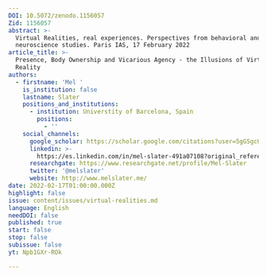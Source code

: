 ```yaml
---
DOI: 10.5072/zenodo.1156057
Zid: 1156057
abstract: >-
  Virtual Realities, real experiences. Perspectives from behavioral and
  neuroscience studies. Paris IAS, 17 February 2022
article_title: >-
  Presence, Body Ownership and Vicarious Agency - the Illusions of Virtual
  Reality
authors:
  - firstname: 'Mel '
    is_institution: false
    lastname: Slater
    positions_and_institutions:
      - institution: Universtity of Barcelona, Spain
        positions:
          - ''
    social_channels:
      google_scholar: https://scholar.google.com/citations?user=5gGSgcUAAAAJ&hl=fr
      linkedin: >-
        https://es.linkedin.com/in/mel-slater-491a07108?original_referer=https%3A%2F%2Fwww.google.com%2F
      researchgate: https://www.researchgate.net/profile/Mel-Slater
      twitter: '@melslater'
      website: http://www.melslater.me/
date: 2022-02-17T01:00:00.000Z
highlight: false
issue: content/issues/virtual-realities.md
language: English
needDOI: false
published: true
start: false
stop: false
subissue: false
yt: Npb1GXr-ROk

---
```


<Youtube yt="Npb1GXr-ROk" caption="Presence, Body Ownership and Vicarious Agency - the Illusions of Virtual Reality"></Youtube>